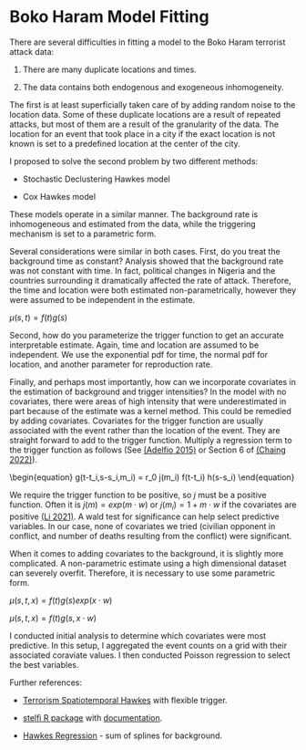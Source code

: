 # Boko Haram Model Fitting

There are several difficulties in fitting a model to the Boko Haram terrorist attack data:

1. There are many duplicate locations and times.

2. The data contains both endogenous and exogeneous inhomogeneity.


The first is at least superficially taken care of by adding random noise to the location data. Some of these duplicate locations are a result of repeated attacks, but most of them are a result of the granularity of the data. The location for an event that took place in a city if the exact location is not known is set to a predefined location at the center of the city.

I proposed to solve the second problem by two different methods:

- Stochastic Declustering Hawkes model

- Cox Hawkes model

These models operate in a similar manner. The background rate is inhomogeneous and estimated from the data, while the triggering mechanism is set to a parametric form.

Several considerations were similar in both cases. First, do you treat the background time as constant? Analysis showed that the background rate was not constant with time. In fact, political changes in Nigeria and the countries surrounding it dramatically affected the rate of attack. Therefore, the time and location were both estimated non-parametrically, however they were assumed to be independent in the estimate. 

$\mu(s,t) = f(t)g(s)$

Second, how do you parameterize the trigger function to get an accurate interpretable estimate. Again, time and location are assumed to be independent. We use the exponential pdf for time, the normal pdf for location, and another parameter for reproduction rate.


Finally, and perhaps most importantly, how can we incorporate covariates in the estimation of background and trigger intensities? In the model with no covariates, there were areas of high intensity that were underestimated in part because of the estimate was a kernel method. This could be remedied by adding covariates. Covariates for the trigger function are usually associated with the event rather than the location of the event. They are straight forward to add to the trigger function. Multiply a regression term to the trigger function as follows (See [(Adelfio 2015)](https://link.springer.com/article/10.1007/s10260-020-00543-5) or Section 6 of [(Chaing 2022)](https://scholarworks.iupui.edu/items/24e1401b-7559-4f25-8d08-fbd7661458a1)).

\begin{equation}
    g(t-t_i,s-s_i,m_i) = r_0 j(m_i) f(t-t_i) h(s-s_i)
\end{equation}

We require the trigger function to be positive, so $j$ must be a positive function. Often it is $j(m) = exp(m\cdot w)$ or $j(m_i)=1 + m\cdot w$ if the covariates are positive [(Li 2021)](https://onlinelibrary.wiley.com/doi/full/10.1002/env.2697). A wald test for significance can help select predictive variables. In our case, none of covariates we tried (civilian opponent in conflict, and number of deaths resulting from the conflict) were significant. 

When it comes to adding covariates to the background, it is slightly more complicated. A non-parametric estimate using a high dimensional dataset can severely overfit. Therefore, it is necessary to use some parametric form.


$\mu(s,t,x) = f(t)g(s) exp(x \cdot w)$


$\mu(s,t,x) = f(t)g(s,x \cdot w)$


I conducted initial analysis to determine which covariates were most predictive. In this setup, I aggregated the event counts on a grid with their associated coraviate values. I then conducted Poisson regression to select the best variables.

Further references:

- [Terrorism Spatiotemporal Hawkes](https://arxiv.org/pdf/2202.12346.pdf) with flexible trigger.

- [stelfi R package](https://cran.r-project.org/web/packages/stelfi/stelfi.pdf) with [documentation](https://cmjt.github.io/stelfi/).

- [Hawkes Regression](https://assets.researchsquare.com/files/rs-2146259/v1_covered.pdf?c=1666104480) - sum of splines for background.
